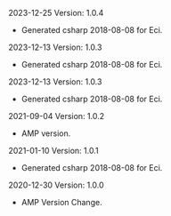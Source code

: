 2023-12-25 Version: 1.0.4
- Generated csharp 2018-08-08 for Eci.

2023-12-13 Version: 1.0.3
- Generated csharp 2018-08-08 for Eci.

2023-12-13 Version: 1.0.3
- Generated csharp 2018-08-08 for Eci.

2021-09-04 Version: 1.0.2
- AMP version.

2021-01-10 Version: 1.0.1
- Generated csharp 2018-08-08 for Eci.

2020-12-30 Version: 1.0.0
- AMP Version Change.

